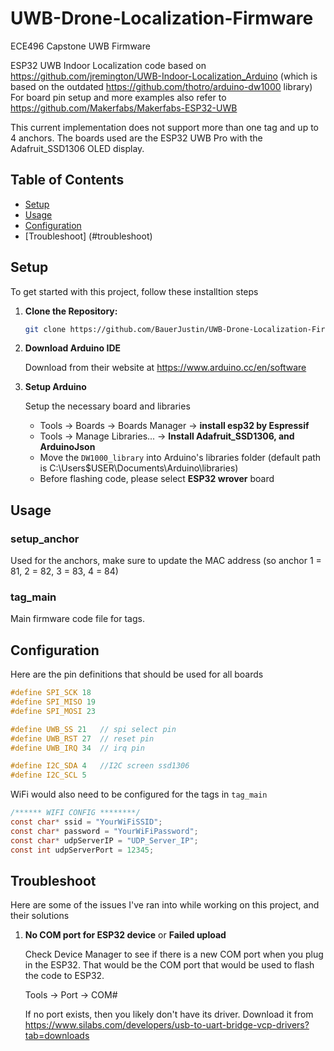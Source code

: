 # UWB-Drone-Localization-Firmware

ECE496 Capstone UWB Firmware

ESP32 UWB Indoor Localization code based on https://github.com/jremington/UWB-Indoor-Localization_Arduino 
(which is based on the outdated https://github.com/thotro/arduino-dw1000 library)
For board pin setup and more examples also refer to https://github.com/Makerfabs/Makerfabs-ESP32-UWB

This current implementation does not support more than one tag and up to 4 anchors. 
The boards used are the ESP32 UWB Pro with the Adafruit_SSD1306 OLED display.

## Table of Contents

- [Setup](#setup)
- [Usage](#usage)
- [Configuration](#configuration)
- [Troubleshoot] (#troubleshoot)

## Setup

To get started with this project, follow these installtion steps

1. **Clone the Repository:**

    ```bash
    git clone https://github.com/BauerJustin/UWB-Drone-Localization-Firmware.git
    ```

2. **Download Arduino IDE**

    Download from their website at https://www.arduino.cc/en/software

3. **Setup Arduino**

    Setup the necessary board and libraries
    - Tools -> Boards -> Boards Manager -> **install esp32 by Espressif**
    - Tools -> Manage Libraries... -> **Install Adafruit_SSD1306, and ArduinoJson**
    - Move the `DW1000_library` into Arduino's libraries folder (default path is C:\Users\$USER\Documents\Arduino\libraries)
    - Before flashing code, please select **ESP32 wrover** board

## Usage

### setup_anchor

Used for the anchors, make sure to update the MAC address (so anchor 1 = 81, 2 = 82, 3 = 83, 4 = 84)

### tag_main

Main firmware code file for tags.

## Configuration

Here are the pin definitions that should be used for all boards

```c
#define SPI_SCK 18
#define SPI_MISO 19
#define SPI_MOSI 23

#define UWB_SS 21   // spi select pin
#define UWB_RST 27  // reset pin
#define UWB_IRQ 34  // irq pin

#define I2C_SDA 4	//I2C screen ssd1306
#define I2C_SCL 5
```

WiFi would also need to be configured for the tags in `tag_main`
```c
/****** WIFI CONFIG ********/
const char* ssid = "YourWiFiSSID";
const char* password = "YourWiFiPassword";
const char* udpServerIP = "UDP_Server_IP";
const int udpServerPort = 12345;
```
## Troubleshoot

Here are some of the issues I've ran into while working on this project, and their solutions

1. **No COM port for ESP32 device** or **Failed upload**

    Check Device Manager to see if there is a new COM port when you plug in the ESP32. That would be the COM port that would be used to flash the code to ESP32.

    Tools -> Port -> COM#
    
    If no port exists, then you likely don't have its driver. Download it from https://www.silabs.com/developers/usb-to-uart-bridge-vcp-drivers?tab=downloads
